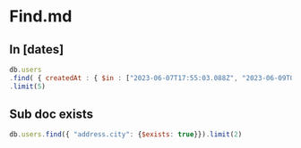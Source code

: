 # Find.md

## In [dates]

```js
db.users
.find( { createdAt : { $in : ["2023-06-07T17:55:03.088Z", "2023-06-09T09:32:32.530Z"] }, {_id: 1, address.city: 1}}
.limit(5)
```

## Sub doc exists

```js
db.users.find({ "address.city": {$exists: true}}).limit(2)
```
